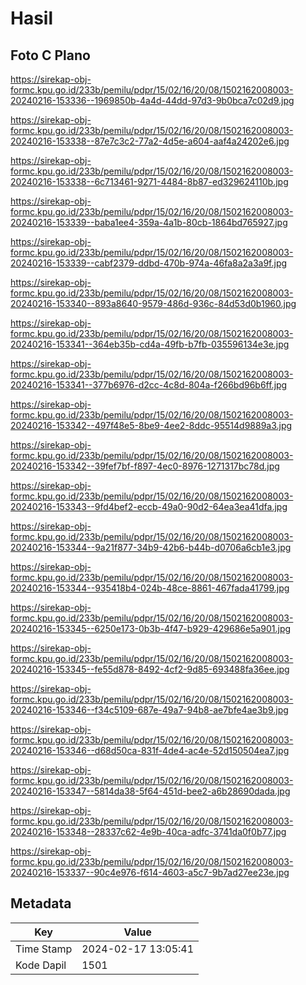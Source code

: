 # Hasil

## Foto C Plano

https://sirekap-obj-formc.kpu.go.id/233b/pemilu/pdpr/15/02/16/20/08/1502162008003-20240216-153336--1969850b-4a4d-44dd-97d3-9b0bca7c02d9.jpg

https://sirekap-obj-formc.kpu.go.id/233b/pemilu/pdpr/15/02/16/20/08/1502162008003-20240216-153338--87e7c3c2-77a2-4d5e-a604-aaf4a24202e6.jpg

https://sirekap-obj-formc.kpu.go.id/233b/pemilu/pdpr/15/02/16/20/08/1502162008003-20240216-153338--6c713461-9271-4484-8b87-ed329624110b.jpg

https://sirekap-obj-formc.kpu.go.id/233b/pemilu/pdpr/15/02/16/20/08/1502162008003-20240216-153339--baba1ee4-359a-4a1b-80cb-1864bd765927.jpg

https://sirekap-obj-formc.kpu.go.id/233b/pemilu/pdpr/15/02/16/20/08/1502162008003-20240216-153339--cabf2379-ddbd-470b-974a-46fa8a2a3a9f.jpg

https://sirekap-obj-formc.kpu.go.id/233b/pemilu/pdpr/15/02/16/20/08/1502162008003-20240216-153340--893a8640-9579-486d-936c-84d53d0b1960.jpg

https://sirekap-obj-formc.kpu.go.id/233b/pemilu/pdpr/15/02/16/20/08/1502162008003-20240216-153341--364eb35b-cd4a-49fb-b7fb-035596134e3e.jpg

https://sirekap-obj-formc.kpu.go.id/233b/pemilu/pdpr/15/02/16/20/08/1502162008003-20240216-153341--377b6976-d2cc-4c8d-804a-f266bd96b6ff.jpg

https://sirekap-obj-formc.kpu.go.id/233b/pemilu/pdpr/15/02/16/20/08/1502162008003-20240216-153342--497f48e5-8be9-4ee2-8ddc-95514d9889a3.jpg

https://sirekap-obj-formc.kpu.go.id/233b/pemilu/pdpr/15/02/16/20/08/1502162008003-20240216-153342--39fef7bf-f897-4ec0-8976-1271317bc78d.jpg

https://sirekap-obj-formc.kpu.go.id/233b/pemilu/pdpr/15/02/16/20/08/1502162008003-20240216-153343--9fd4bef2-eccb-49a0-90d2-64ea3ea41dfa.jpg

https://sirekap-obj-formc.kpu.go.id/233b/pemilu/pdpr/15/02/16/20/08/1502162008003-20240216-153344--9a21f877-34b9-42b6-b44b-d0706a6cb1e3.jpg

https://sirekap-obj-formc.kpu.go.id/233b/pemilu/pdpr/15/02/16/20/08/1502162008003-20240216-153344--935418b4-024b-48ce-8861-467fada41799.jpg

https://sirekap-obj-formc.kpu.go.id/233b/pemilu/pdpr/15/02/16/20/08/1502162008003-20240216-153345--6250e173-0b3b-4f47-b929-429686e5a901.jpg

https://sirekap-obj-formc.kpu.go.id/233b/pemilu/pdpr/15/02/16/20/08/1502162008003-20240216-153345--fe55d878-8492-4cf2-9d85-693488fa36ee.jpg

https://sirekap-obj-formc.kpu.go.id/233b/pemilu/pdpr/15/02/16/20/08/1502162008003-20240216-153346--f34c5109-687e-49a7-94b8-ae7bfe4ae3b9.jpg

https://sirekap-obj-formc.kpu.go.id/233b/pemilu/pdpr/15/02/16/20/08/1502162008003-20240216-153346--d68d50ca-831f-4de4-ac4e-52d150504ea7.jpg

https://sirekap-obj-formc.kpu.go.id/233b/pemilu/pdpr/15/02/16/20/08/1502162008003-20240216-153347--5814da38-5f64-451d-bee2-a6b28690dada.jpg

https://sirekap-obj-formc.kpu.go.id/233b/pemilu/pdpr/15/02/16/20/08/1502162008003-20240216-153348--28337c62-4e9b-40ca-adfc-3741da0f0b77.jpg

https://sirekap-obj-formc.kpu.go.id/233b/pemilu/pdpr/15/02/16/20/08/1502162008003-20240216-153337--90c4e976-f614-4603-a5c7-9b7ad27ee23e.jpg


## Metadata

| Key        | Value               |
| ---------- | ------------------- |
| Time Stamp | 2024-02-17 13:05:41 |
| Kode Dapil | 1501                |



